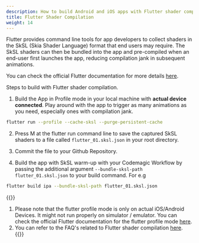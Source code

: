 ```yaml
---
description: How to build Android and iOS apps with Flutter shader compilation enabled.
title: Flutter Shader Compilation
weight: 14
---
```


Flutter provides command line tools for app developers to collect shaders in the SkSL (Skia Shader Language) format that end users may require. The SkSL shaders can then be bundled into the app and pre-compiled when an end-user first launches the app, reducing compilation jank in subsequent animations.

You can check the official Flutter documentation for more details [here](https://docs.flutter.dev/perf/shader).

Steps to build with Flutter shader compilation.

1. Build the App in Profile mode in your local machine with **actual device connected**. Play around with the app to trigger as many animations as you need, especially ones with compilation jank.

```bash
flutter run --profile --cache-sksl --purge-persistent-cache
```

2. Press M at the flutter run command line to save the captured SkSL shaders to a file called `flutter_01.sksl.json` in your root directory.

3. Commit the file to your Github Repository.

4. Build the app with SkSL warm-up with your Codemagic Workflow by passing the additional argument `--bundle-sksl-path flutter_01.sksl.json` to your build command. For e.g

```bash
flutter build ipa --bundle-sksl-path flutter_01.sksl.json
```

{{<notebox>}}

1. Please note that the flutter profile mode is only on actual iOS/Android Devices. It might not run properly on simulator / emulator. You can check the official Flutter documentation for the flutter profile mode [here](https://github.com/flutter/flutter/wiki/Flutter%27s-modes).
2. You can refer to the FAQ's related to Flutter shader compilation [here](https://docs.flutter.dev/perf/shader#frequently-asked-questions).
   {{</notebox>}}
